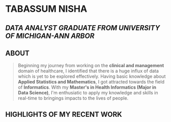 # TABASSUM NISHA 
## *DATA ANALYST GRADUATE FROM UNIVERSITY OF MICHIGAN-ANN ARBOR*

## ABOUT
> Beginning my journey from working on the **clinical and management** domain of healthcare, I identified that there is a huge influx of data which is yet to be explored 
> effectively. Having basic knowledge about **Applied Statistics and Mathematics**, I got attracted towards the field of **Informatics**. With my **Master's in Health
> Informatics (Major in Data Science)**, I'm enthusiatic to apply my knowledge and skills in real-time to bringings impacts to the lives of people. 

## HIGHLIGHTS OF MY RECENT WORK

<!--
**tabbie-hash/tabbie-hash** is a ✨ _special_ ✨ repository because its `README.md` (this file) appears on your GitHub profile.

Here are some ideas to get you started:

- 🔭 I’m currently working on ...
- 🌱 I’m currently learning ...
- 👯 I’m looking to collaborate on ...
- 🤔 I’m looking for help with ...
- 💬 Ask me about ...
- 📫 How to reach me: ...
- 😄 Pronouns: ...
- ⚡ Fun fact: ...
-->
